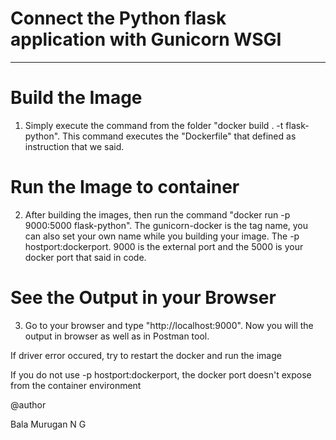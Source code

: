 # Connect the Python flask application with Gunicorn WSGI

-------------------------------------------------------

# Build the Image
1. Simply execute the command from the folder "docker build . -t flask-python". This command executes the "Dockerfile" that defined as instruction that we said.

# Run the Image to container
2. After building the images, then run the command "docker run -p 9000:5000 flask-python". The gunicorn-docker is the tag name, you can also set your own name while you building your image. The -p hostport:dockerport. 9000 is the external port and the 5000 is your docker port that said in code.

# See the Output in your Browser
3. Go to your browser and type "http://localhost:9000". Now you will the output in browser as well as in Postman tool.



If driver error occured, try to restart the docker and run the image

If you do not use -p hostport:dockerport, the docker port doesn't expose from the container environment

@author

Bala Murugan N G
